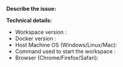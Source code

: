<!--
Please keep in mind that the GitHub issue tracker is mostly intended for bug reports, feature requests, deployment problems, or other enhancements.

For general usage questions, please consider posting on Stack Overflow or Gitter instead. You can find the links for all our support channels here: https://github.com/khulnasoft/ml-station#support
-->

**Describe the issue:**

<!-- Describe your issue, but please be descriptive! Include screenshots, logs, code or other info to help explain your problem -->

**Technical details:**

- Workspace version <!-- run `echo $WORKSPACE_VERSION` inside the workspace -->: 
- Docker version <!-- run `docker version` on host machine -->: 
- Host Machine OS (Windows/Linux/Mac): 
- Command used to start the workspace <!-- e.g. `docker run khulnasoft/ml-station:latest` -->:
- Browser (Chrome/Firefox/Safari):